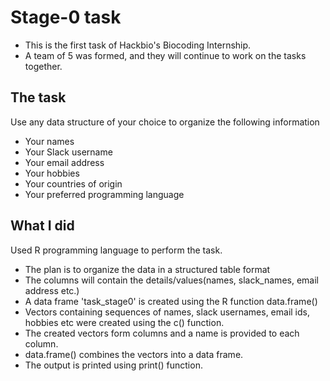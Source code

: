 # Stage-0 task
- This is the first task of Hackbio's Biocoding Internship.
- A team of 5 was formed, and they will continue to work on the tasks together.

## The task
Use any data structure of your choice to organize the following information
- Your names
- Your Slack username
- Your email address
- Your hobbies
- Your countries of origin
- Your preferred programming language

## What I did
Used R programming language to perform the task.
- The plan is to organize the data in a structured table format
- The columns will contain the details/values(names, slack_names, email address etc.)
- A data frame 'task_stage0' is created using the R function data.frame()
- Vectors containing sequences of names, slack usernames, email ids, hobbies etc were created using the c() function. 
- The created vectors form columns and a name is provided to each column.
- data.frame() combines the vectors into a data frame.
- The output is printed using print() function.

